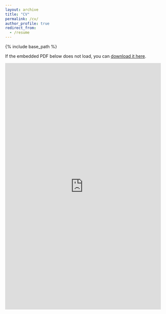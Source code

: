 ```yaml
---
layout: archive
title: "CV"
permalink: /cv/
author_profile: true
redirect_from:
  - /resume
---
```


{% include base_path %}

If the embedded PDF below does not load, you can [download it here](https://github.com/sukrut-shishupal/sukrut.shishupal.github.io/blob/master/files/Resume_Sukrut_Shishupal.pdf).

<iframe 
    src="https://github.com/sukrut-shishupal/sukrut.shishupal.github.io/blob/master/files/Resume_Sukrut_Shishupal.pdf" 
    width="100%" 
    height="800px" 
    style="border: none;">
</iframe>
